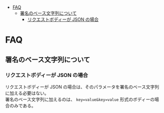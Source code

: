 <!-- TOC START min:1 max:3 link:true asterisk:false update:true -->
- [FAQ](#faq)
  - [署名のベース文字列について](#署名のベース文字列について)
    - [リクエストボディーが JSON の場合](#リクエストボディーが-json-の場合)
<!-- TOC END -->


# FAQ

## 署名のベース文字列について

### リクエストボディーが JSON の場合

リクエストボディーが JSON の場合は、そのパラメータを署名のベース文字列に加える必要はない。  
署名のベース文字列に加えるのは、 `key=value&key=value` 形式のボディーの場合のみである。
